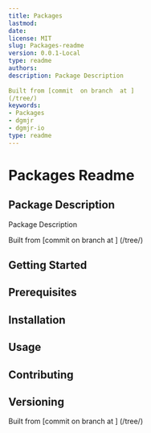 ```yaml
---
title: Packages
lastmod:
date:
license: MIT
slug: Packages-readme
version: 0.0.1-Local
type: readme
authors:
description: Package Description
      
Built from [commit  on branch  at ]
(/tree/)
keywords:
- Packages
- dgmjr
- dgmjr-io
type: readme
---
```

# Packages Readme
## Package Description
Package Description
      
Built from [commit  on branch  at ]
(/tree/)
## Getting Started
## Prerequisites
## Installation
## Usage
## Contributing
## Versioning
Built from [commit  on branch  at ]
(/tree/)
